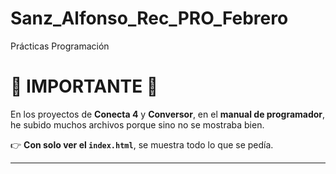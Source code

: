 # Sanz_Alfonso_Rec_PRO_Febrero
Prácticas Programación

# 🚨 **IMPORTANTE** 🚨

En los proyectos de **Conecta 4** y **Conversor**, en el **manual de programador**, he subido muchos archivos porque sino no se mostraba bien. 

👉 **Con solo ver el `index.html`**, se muestra todo lo que se pedía.

---
